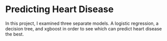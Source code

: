 # Predicting Heart Disease
<p> In this project, I examined three separate models. A logistic regression, a decision tree, and xgboost in order to see which can predict heart disease the best.

